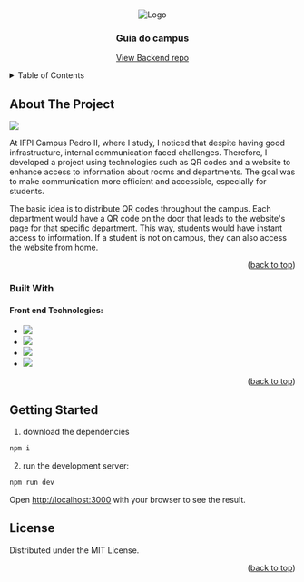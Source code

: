
<a name="readme-top"></a>

<br />
<div align="center">
    <img src="https://live.staticflickr.com/65535/53415183739_0678a49b6d.jpg" alt="Logo">
  

  <h3 align="center">Guia do campus</h3>

  <p align="center">
    <a href="https://github.com/Vitor-Silva27/guiadocampus-backend">View Backend repo</a>
  </p>
</div>



<!-- TABLE OF CONTENTS -->
<details>
  <summary>Table of Contents</summary>
  <ol>
    <li>
      <a href="#about-the-project">About The Project</a>
      <ul>
        <li><a href="#built-with">Built With</a></li>
      </ul>
    </li>
    <li>
      <a href="#getting-started">Getting Started</a>
      <ul>
        <li><a href="#prerequisites">Prerequisites</a></li>
        <li><a href="#installation">Installation</a></li>
      </ul>
    </li>
    <li><a href="#usage">Usage</a></li>
    <li><a href="#roadmap">Roadmap</a></li>
    <li><a href="#contributing">Contributing</a></li>
    <li><a href="#license">License</a></li>
    <li><a href="#contact">Contact</a></li>
    <li><a href="#acknowledgments">Acknowledgments</a></li>
  </ol>
</details>



<!-- ABOUT THE PROJECT -->
## About The Project

<img src="https://live.staticflickr.com/65535/53415030818_2398366cd4_z.jpg" />

At IFPI Campus Pedro II, where I study, I noticed that despite having good infrastructure, internal communication faced challenges. Therefore, I developed a project using technologies such as QR codes and a website to enhance access to information about rooms and departments. The goal was to make communication more efficient and accessible, especially for students.

The basic idea is to distribute QR codes throughout the campus. Each department would have a QR code on the door that leads to the website's page for that specific department. This way, students would have instant access to information. If a student is not on campus, they can also access the website from home.

<p align="right">(<a href="#readme-top">back to top</a>)</p>



### Built With

#### Front end Technologies: 

* <a href="https://nextjs.org/">
    <img src="https://img.shields.io/badge/Next-black?style=for-the-badge&logo=next.js&logoColor=white">
    </a>
* <a href="https://www.typescriptlang.org/">
    <img src="https://img.shields.io/badge/typescript-%23007ACC.svg?style=for-the-badge&logo=typescript&logoColor=white">
    </a>
* <a href="https://developer.mozilla.org/en-US/docs/Web/CSS">
    <img src="https://img.shields.io/badge/css3-%231572B6.svg?style=for-the-badge&logo=css3&logoColor=white">
    </a>
* <a href="https://www.framer.com/motion/">
    <img src="https://img.shields.io/badge/Framer-black?style=for-the-badge&logo=framer&logoColor=blue">
    </a>

<p align="right">(<a href="#readme-top">back to top</a>)</p>


<!-- GETTING STARTED -->
## Getting Started
1. download the dependencies
```bash
npm i
```
2. run the development server:

```bash
npm run dev
```

Open [http://localhost:3000](http://localhost:3000) with your browser to see the result.
<!-- LICENSE -->
## License

Distributed under the MIT License.

<p align="right">(<a href="#readme-top">back to top</a>)</p>

